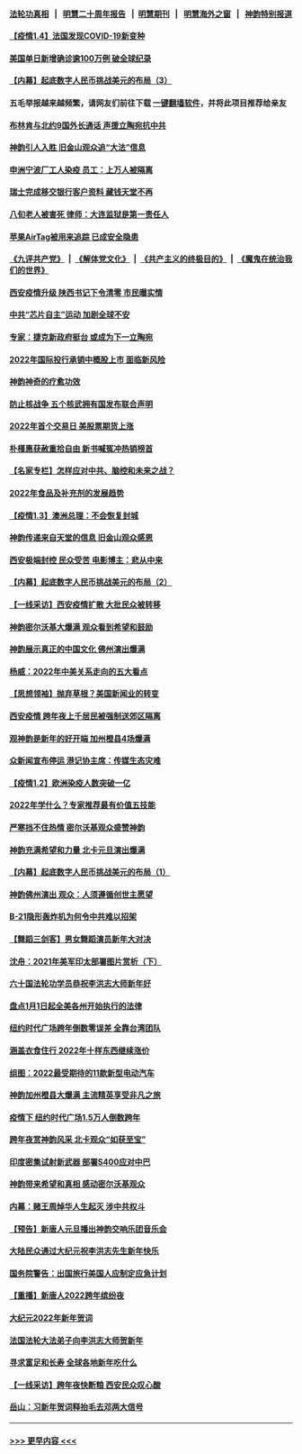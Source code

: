 #### [法轮功真相](https://github.com/gfw-breaker/truth/blob/master/README.md?t=0) &nbsp;&nbsp;|&nbsp;&nbsp; [明慧二十周年报告](https://github.com/gfw-breaker/mh-reports/blob/master/README.md?t=0) &nbsp;&nbsp;|&nbsp;&nbsp;[明慧期刊](https://github.com/gfw-breaker/mh-qikan) &nbsp;&nbsp;|&nbsp;&nbsp; [明慧海外之窗](https://github.com/gfw-breaker/mh-news/blob/master/README.md?t=0) &nbsp;&nbsp;|&nbsp;&nbsp; [神韵特别报道](https://github.com/gfw-breaker/mh-news/blob/master/shenyun.md?t=0)
#### [【疫情1.4】法国发现COVID-19新变种](../pages/nf4514/n13480780.md?t=01050001) 
#### [美国单日新增确诊逾100万例 破全球纪录](../pages/nf4514/n13480750.md?t=01050001) 
#### [【内幕】起底数字人民币挑战美元的布局（3）](../pages/nf4514/n13475457.md?t=01050001) 
#### 五毛举报越来越频繁，请网友们前往下载 [一键翻墙软件](https://github.com/gfw-breaker/ssr-accounts)，并将此项目推荐给亲友
#### [布林肯与北约9国外长通话 声援立陶宛抗中共](../pages/nf4514/n13480218.md?t=01050001) 
#### [神韵引人入胜 旧金山观众追“大法”信息](../pages/nf4514/n13480838.md?t=01050001) 
#### [申洲宁波厂工人染疫 员工：上万人被隔离](../pages/nf4514/n13480216.md?t=01050001) 
#### [瑞士完成移交银行客户资料 藏钱天堂不再](../pages/nf4514/n13480256.md?t=01050001) 
#### [八旬老人被害死 律师：大连监狱是第一责任人](../pages/nf4514/n13478838.md?t=01050001) 
#### [苹果AirTag被用来追踪 已成安全隐患](../pages/nf4514/n13480134.md?t=01050001) 
#### [《九评共产党》](https://github.com/begood0513/9ping.md/blob/master/README.md) &nbsp;|&nbsp; [《解体党文化》](../../../../jtdwh.md/blob/master/README.md)  &nbsp;|&nbsp; [《共产主义的终极目的》](../../../../gczydzjmd.md/blob/master/README.md) &nbsp;|&nbsp; [《魔鬼在统治我们的世界》](../../../../mgztzwmdsj.md/blob/master/README.md) 
#### [西安疫情升级 陕西书记下令清零 市民曝实情](../pages/nf4514/n13479535.md?t=01050001) 
#### [中共“芯片自主”运动 加剧全球不安](../pages/nf4514/n13479938.md?t=01050001) 
#### [专家：捷克新政府挺台 或成为下一立陶宛](../pages/nf4514/n13479422.md?t=01050001) 
#### [2022年国际投行承销中概股上市 面临新风险](../pages/nf4514/n13479715.md?t=01050001) 
#### [神韵神奇的疗愈功效](../pages/nf4514/n13470258.md?t=01050001) 
#### [防止核战争 五个核武拥有国发布联合声明](../pages/nf4514/n13479379.md?t=01050001) 
#### [2022年首个交易日 美股票期货上涨](../pages/nf4514/n13479145.md?t=01050001) 
#### [朴槿惠获赦重拾自由 新书喊冤冲热销榜首](../pages/nf4514/n13479164.md?t=01050001) 
#### [【名家专栏】怎样应对中共、脑控和未来之战？](../pages/nf4514/n13478963.md?t=01050001) 
#### [2022年食品及补充剂的发展趋势](../pages/nf4514/n13478947.md?t=01050001) 
#### [【疫情1.3】澳洲总理：不会恢复封城](../pages/nf4514/n13478482.md?t=01050001) 
#### [神韵传递来自天堂的信息 旧金山观众感恩](../pages/nf4514/n13478778.md?t=01050001) 
#### [西安极端封控 民众受苦 电影博主：悲从中来](../pages/nf4514/n13477967.md?t=01050001) 
#### [【内幕】起底数字人民币挑战美元的布局（2）](../pages/nf4514/n13475023.md?t=01050001) 
#### [【一线采访】西安疫情扩散 大批民众被转移](../pages/nf4514/n13478252.md?t=01050001) 
#### [神韵密尔沃基大爆满 观众看到希望和鼓励](../pages/nf4514/n13478126.md?t=01050001) 
#### [神韵展示真正的中国文化 佛州演出爆满](../pages/nf4514/n13477594.md?t=01050001) 
#### [杨威：2022年中美关系走向的五大看点](../pages/nf4514/n13477375.md?t=01050001) 
#### [【思想领袖】抛弃草根？美国新闻业的转变](../pages/nf4514/n13437425.md?t=01050001) 
#### [西安疫情 跨年夜上千居民被强制送郊区隔离](../pages/nf4514/n13477327.md?t=01050001) 
#### [观神韵是新年的好开端 加州橙县4场爆满](../pages/nf4514/n13476850.md?t=01050001) 
#### [众新闻宣布停运 港记协主席：传媒生态灾难](../pages/nf4514/n13477179.md?t=01050001) 
#### [【疫情1.2】欧洲染疫人数突破一亿](../pages/nf4514/n13476619.md?t=01050001) 
#### [2022年学什么？专家推荐最有价值五技能](../pages/nf4514/n13452432.md?t=01050001) 
#### [严寒挡不住热情 密尔沃基观众盛赞神韵](../pages/nf4514/n13476901.md?t=01050001) 
#### [神韵充满希望和力量 北卡元旦演出爆满](../pages/nf4514/n13476085.md?t=01050001) 
#### [【内幕】起底数字人民币挑战美元的布局（1）](../pages/nf4514/n13440376.md?t=01050001) 
#### [神韵佛州演出 观众：人须遵循创世主愿望](../pages/nf4514/n13475767.md?t=01050001) 
#### [B-21隐形轰炸机为何令中共难以招架](../pages/nf4514/n13465149.md?t=01050001) 
#### [【舞蹈三剑客】男女舞蹈演员新年大对决](../pages/nf4514/n13475260.md?t=01050001) 
#### [沈舟：2021年美军印太部署图片赏析（下）](../pages/nf4514/n13473009.md?t=01050001) 
#### [六十国法轮功学员恭祝李洪志大师新年好](../pages/nf4514/n13451334.md?t=01050001) 
#### [盘点1月1日起全美各州开始执行的法律](../pages/nf4514/n13475169.md?t=01050001) 
#### [纽约时代广场跨年倒数零误差 全靠台湾团队](../pages/nf4514/n13473785.md?t=01050001) 
#### [涵盖衣食住行 2022年十样东西继续涨价](../pages/nf4514/n13475165.md?t=01050001) 
#### [组图：2022最受期待的11款新型电动汽车](../pages/nf4514/n13474984.md?t=01050001) 
#### [神韵加州橙县大爆满 主流精英享受非凡之旅](../pages/nf4514/n13474247.md?t=01050001) 
#### [疫情下 纽约时代广场1.5万人倒数跨年](../pages/nf4514/n13473772.md?t=01050001) 
#### [跨年夜赏神韵风采 北卡观众“如获至宝”](../pages/nf4514/n13474194.md?t=01050001) 
#### [印度密集试射新武器 部署S400应对中巴](../pages/nf4514/n13473959.md?t=01050001) 
#### [神韵带来希望和真相 感动密尔沃基观众](../pages/nf4514/n13474326.md?t=01050001) 
#### [内幕：赌王周焯华人生起灭 涉中共权斗](../pages/nf4514/n13473867.md?t=01050001) 
#### [【预告】新唐人元旦播出神韵交响乐团音乐会](../pages/nf4514/n13439768.md?t=01050001) 
#### [大陆民众通过大纪元祝李洪志先生新年快乐](../pages/nf4514/n13473554.md?t=01050001) 
#### [国务院警告：出国旅行美国人应制定应急计划](../pages/nf4514/n13473234.md?t=01050001) 
#### [【重播】新唐人2022跨年缤纷夜](../pages/nf4514/n13461017.md?t=01050001) 
#### [大纪元2022年新年贺词](../pages/nf4514/n13458383.md?t=01050001) 
#### [法国法轮大法弟子向李洪志大师贺新年](../pages/nf4514/n13470891.md?t=01050001) 
#### [寻求富足和长寿 全球各地新年吃什么](../pages/nf4514/n13472858.md?t=01050001) 
#### [【一线采访】跨年夜快断粮 西安民众叹心酸](../pages/nf4514/n13471692.md?t=01050001) 
#### [岳山：习新年贺词释抬毛去邓两大信号](../pages/nf4514/n13472533.md?t=01050001) 

----
#### [ >>> 更早内容 <<< ](../indexes/nf4514-earlier.md)
